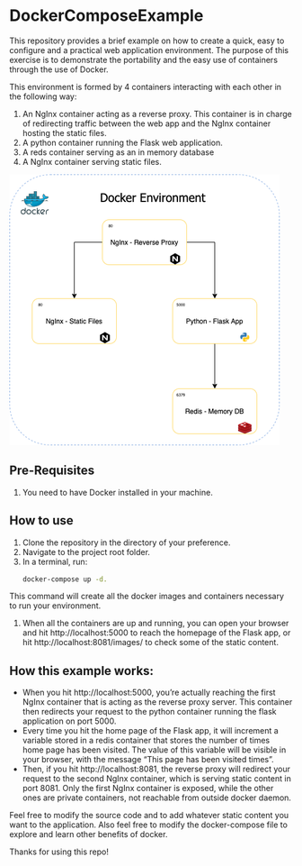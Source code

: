 # DockerComposeExample
This repository provides a brief example on how to create a quick, easy to configure and a practical web application environment. The purpose of this exercise is to demonstrate the portability and the easy use of containers through the use of Docker. 

This environment is formed by 4 containers interacting with each other in the following way: 
1. An NgInx container acting as a reverse proxy. This container is in charge of redirecting traffic between the web app and the NgInx container hosting the static files. 
1. A python container running the Flask web application. 
1. A reds container serving as an in memory database 
1. A NgInx container serving static files. 

![Docker Environment](Environment.png)

## Pre-Requisites 
1. You need to have Docker installed in your machine. 

## How to use
1. Clone the repository in the directory of your preference. 
1. Navigate to the project root folder. 
1. In a terminal, run: 
    ```bash
    docker-compose up -d. 
    ```
  This command will create all the docker images and containers necessary to run your environment. 
1. When all the containers are up and running, you can open your browser and hit http://localhost:5000 to reach the homepage of the Flask app, or hit http://localhost:8081/images/<image> to check some of the static content.
  
## How this example works: 
- When you hit http://localhost:5000, you’re actually reaching the first NgInx container that is acting as the reverse proxy server. This container then redirects your request to the python container running the flask application on port 5000. 
- Every time you hit the home page of the Flask app, it will increment a variable stored in a redis container that stores the number of times home page has been visited. The value of this variable will be visible in your browser, with the message “This page has been visited <N> times”. 
- Then, if you hit http://localhost:8081, the reverse proxy will redirect your request to the second NgInx container, which is serving static content in port 8081. Only the first NgInx container is exposed, while the other ones are private containers, not reachable from outside docker daemon. 
  
Feel free to modify the source code and to add whatever static content you want to the application. Also feel free to modify the docker-compose file to explore and learn other benefits of docker. 

Thanks for using this repo! 
